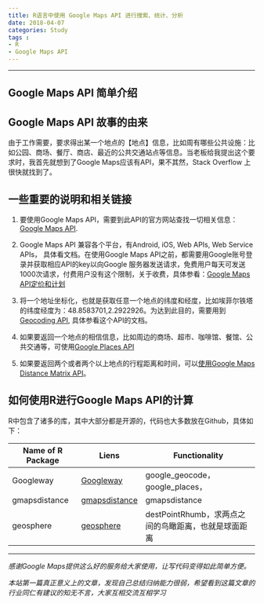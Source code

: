 ```yaml
---
title: R语言中使用 Google Maps API 进行搜索、统计、分析
date: 2018-04-07
categories: Study
tags :
- R
- Google Maps API
---
```

---
Google Maps API 简单介绍
---
<!-- more -->
## Google Maps API 故事的由来



由于工作需要，要求得出某一个地点的【地点】信息，比如周有哪些公共设施：比如公园、商场、餐厅、商店、最近的公共交通站点等信息。当老板给我提出这个要求时，我首先就想到了Google Maps应该有API，果不其然，Stack Overflow 上很快就找到了。

## 一些重要的说明和相关链接

1. 要使用Google Maps API，需要到此API的官方网站查找一切相关信息：[Google Maps API](https://developers.google.com/maps/).

2. Google Maps API 兼容各个平台，有Android, iOS, Web APIs, Web Service APIs， 具体看文档。在使用Google Maps API之前，都需要用Google账号登录并获取相应API的key以向Google 服务器发送请求，免费用户每天可发送1000次请求，付费用户没有这个限制，关于收费，具体参看：[Google Maps API定价和计划](https://developers.google.com/maps/pricing-and-plans/)


3. 将一个地址坐标化，也就是获取任意一个地点的纬度和经度，比如埃菲尔铁塔的纬度经度为：48.8583701,2.2922926。为达到此目的，需要用到[Geocoding API](https://developers.google.com/maps/documentation/geocoding/start), 具体参看这个API的文档。

4. 如果要返回一个地点的相信信息，比如周边的商场、超市、咖啡馆、餐馆、公共交通等，可使用[Google Places API](https://developers.google.com/places/web-service/intro)

5. 如果要返回两个或者两个以上地点的行程距离和时间，可以[使用Google Maps Distance Matrix API](https://developers.google.com/maps/documentation/distance-matrix/intro)。

## 如何使用R进行Google Maps API的计算

R中包含了诸多的库，其中大部分都是开源的，代码也大多数放在Github，具体如下：



| Name of R Package | Liens                                                        | Functionality                                        |
| ----------------- | ------------------------------------------------------------ | ---------------------------------------------------- |
| Googleway         | [Googleway](https://cran.r-project.org/web/packages/googleway/index.html) | google_geocode，google_places，                      |
| gmapsdistance     | [gmapsdistance](https://cran.r-project.org/web/packages/gmapsdistance/README.html) | gmapsdistance                                        |
| geosphere         | [geosphere](https://cran.r-project.org/web/packages/geosphere/index.html) | destPointRhumb，求两点之间的鸟瞰距离，也就是球面距离 |



---

_感谢Google Maps提供这么好的服务给大家使用，让写代码变得如此简单方便。_

_本站第一篇真正意义上的文章，发现自己总结归纳能力很弱，希望看到这篇文章的行业同仁有建议的知无不言，大家互相交流互相学习_

